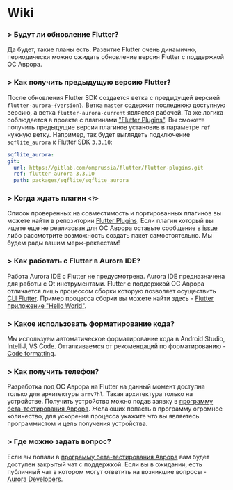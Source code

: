 # Wiki

### > Будут ли обновление Flutter?

Да будет, такие планы есть. Развитие Flutter очень динамично, периодически можно ожидать обновление версия Flutter с поддержкой ОС Аврора.

### > Как получить предыдущую версию Flutter?

После обновления Flutter SDK создается ветка с предыдущей версией `flutter-aurora-{version}`.
Ветка `master` содержит последнюю доступную версию, а ветка `flutter-aurora-current` является рабочей.
Та же логика соблюдается в проекте с плагинами ["Flutter Plugins"](https://gitlab.com/omprussia/flutter/flutter-plugins).
Вы сможете получить предыдущие версии плагинов установив в параметре `ref` нужную ветку.
Например, так будет выглядеть подключение `sqflite_aurora` к Flutter SDK `3.3.10`:

```yaml
sqflite_aurora:
git:
  url: https://gitlab.com/omprussia/flutter/flutter-plugins.git
  ref: flutter-aurora-3.3.10
  path: packages/sqflite/sqflite_aurora
```

### > Когда ждать плагин `<?>`

Список проверенных на совместимость и портированных плагинов вы можете найти в репозитории [Flutter Plugins](https://gitlab.com/omprussia/flutter/flutter-plugins). Если плагин который вы ищете еще не реализован для ОС Аврора оставьте сообщение в [issue](https://gitlab.com/omprussia/flutter/flutter-plugins/-/issues) либо рассмотрите возможность создать пакет самостоятельно. Мы будем рады вашим мерж-реквестам!

### > Как работать с Flutter в Aurora IDE?

Работа Aurora IDE с Flutter не предусмотрена. Aurora IDE предназначена для работы с Qt инструментами. Flutter с поддержкой ОС Аврора отличается  лишь процессом сборки которую позволяет осуществить [CLI Flutter](cli.md). Пример процесса сборки вы можете найти здесь - [Flutter приложение "Hello World"](application.md).

### > Какое использовать форматирование кода?

Мы используем автоматическое форматирование кода в Android Studio, IntelliJ, VS Code. Отталкиваемся от рекомендаций по форматированию - [Code formatting](https://docs.flutter.dev/tools/formatting).

### > Как получить телефон?

Разработка под ОС Аврора на Flutter на данный момент доступна только для архитектуры `armv7hl`. Такая архитектура только на устройстве. Получить устройство можно подав заявку в [программу бета-тестирования Аврора](https://auroraos.ru/beta). Желающих попасть в программу огромное количество, для ускорения процесса укажите что вы являетесь программистом и цель получения устройства.

### > Где можно задать вопрос?

Если вы попали в [программу бета-тестирования Аврора](https://auroraos.ru/beta) вам будет доступен закрытый чат с поддержкой. Если вы в ожидании, есть публичный чат в котором могут ответить на возникшие вопросы - [Aurora Developers](https://t.me/aurora_devs).
